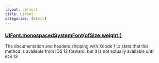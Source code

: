 ```yaml
---
layout: default
title: UIFont
categories: [UIKit]
---
```


### [UIFont.monospacedSystemFont(ofSize:weight:)](https://developer.apple.com/documentation/uikit/uifont/3042484-monospacedsystemfont)

The documentation and headers shipping with Xcode 11.x state that this method is available from iOS 12 forward, but it is not actually available until iOS 13.
